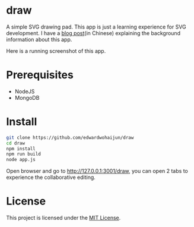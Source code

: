 # draw
A simple SVG drawing pad. This app is just a learning experience for SVG development. I have a [blog post](https://worksphere.cn/blog/how-drawapp-is-designed-and-implemented/)(in Chinese) explaining the background information about this app.

Here is a running screenshot of this app.

# Prerequisites
* NodeJS
* MongoDB

# Install
```bash
git clone https://github.com/edwardwohaijun/draw
cd draw
npm install
npm run build
node app.js
```
Open browser and go to http://127.0.0.1:3001/draw, you can open 2 tabs to experience the collaborative editing.

# License

This project is licensed under the [MIT License](/LICENSE).
